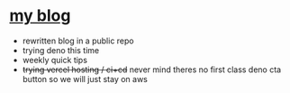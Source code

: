 # [my blog](https://blog.abschill.com)

- rewritten blog in a public repo
- trying deno this time
- weekly quick tips
- ~~trying vercel hosting / ci+cd~~ never mind theres no first class deno cta button so we will just stay on aws
